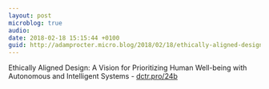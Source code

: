 ```yaml
---
layout: post
microblog: true
audio: 
date: 2018-02-18 15:15:44 +0100
guid: http://adamprocter.micro.blog/2018/02/18/ethically-aligned-design.html
---
```

Ethically Aligned Design: A Vision for Prioritizing Human Well-being with Autonomous and Intelligent Systems - [dctr.pro/24b](http://dctr.pro/24b)
